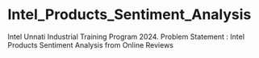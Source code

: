 # Intel_Products_Sentiment_Analysis
Intel Unnati Industrial Training Program 2024. Problem Statement : Intel Products Sentiment Analysis from Online Reviews
